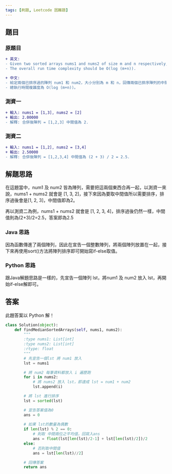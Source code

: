 ```yaml
---
tags: [刷題, Leetcode 困難題]
---
```



## 題目

### 原題目
```diff
+ 英文:
- Given two sorted arrays nums1 and nums2 of size m and n respectively, return the median of the two sorted arrays.
- The overall run time complexity should be O(log (m+n)).

+ 中文:
- 給定兩個已排序過的陣列 num1 和 num2，大小分別為 m 和 n，回傳兩個已排序陣列的中間值。
- 總執行時間複雜度為 O(log (m+n))。
```

### 測資一

```diff
+ 輸入: nums1 = [1,3], nums2 = [2]
+ 輸出: 2.00000
- 解釋: 合併後陣列 = [1,2,3] 中間值為 2.
```

### 測資二

```diff
+ 輸入: nums1 = [1,2], nums2 = [3,4]
+ 輸出: 2.50000
- 解釋: 合併後陣列 = [1,2,3,4] 中間值為 (2 + 3) / 2 = 2.5.
```

## 解題思路
在這題當中，num1 及 num2 皆為陣列，需要把這兩個東西合再一起，以測資一來說，nums1 + nums2 就會是 [1, 3, 2]，接下來因為要取中間值所以需要排序，排序過後會是[1, 2, 3]，中間值即為2。

再以測資二為例，nums1 + nums2 就會是 [1, 2, 3, 4]，排序過後仍然一樣，中間值則為(2+3)/2=2.5，答案即為2.5

### Java 思路
因為函數傳進了兩個陣列，因此在宣告一個整數陣列，將兩個陣列放置在一起，接下來再使用sort()方法將陣列排序即可開始寫if-else取值。

### Python 思路
跟Java解題思路是一樣的，先宣告一個陣列 lst，將num1 及 num2 放入 lst，再開始if-else解即可。

## 答案
此題答案以 Python 解！
```Python
class Solution(object):
    def findMedianSortedArrays(self, nums1, nums2):
        """
        :type nums1: List[int]
        :type nums2: List[int]
        :rtype: float
        """
        # 先宣告一個lst 將 num1 放入
        lst = nums1

        # 將 num2 每筆資料都放入 i 遍歷跑
        for i in nums2:
            # 將 nums2 放入 lst，即達成 lst = num1 + num2
            lst.append(i)

        # 將 lst 進行排序
        lst = sorted(lst)

        # 宣告答案值為0
        ans = 0
        
        # 如果 lst的數量為偶數
        if len(lst) % 2 == 0:
            # 則取 中間兩位之平均值，回寫入ans
            ans = float(lst[len(lst)/2-1] + lst[len(lst)/2])/2
        else:
            # 否則取中間值
            ans = lst[len(lst)//2]

        # 回傳答案
        return ans
```